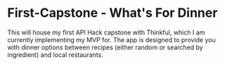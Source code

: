 # First-Capstone - What's For Dinner

This will house my first API Hack capstone with Thinkful, which I am currently implementing my MVP for. The app is designed to provide you with dinner options between recipes (either random or searched by ingredient) and local restaurants.
